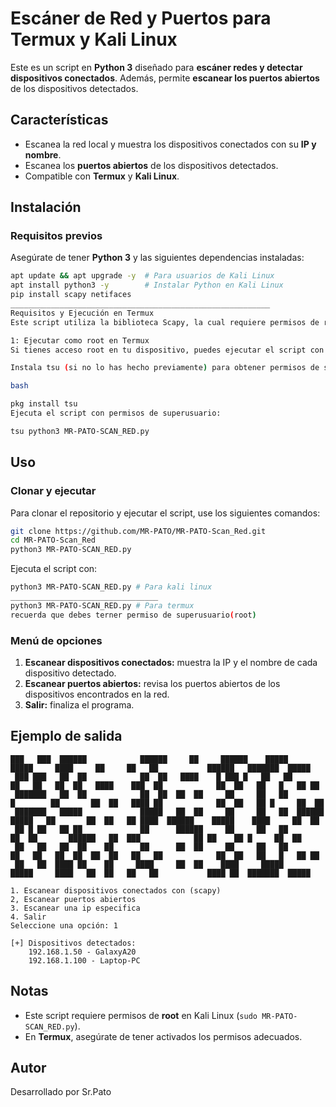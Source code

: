 # Escáner de Red y Puertos para Termux y Kali Linux

Este es un script en **Python 3** diseñado para **escáner redes y detectar dispositivos conectados**. Además, permite **escanear los puertos abiertos** de los dispositivos detectados.

## Características

- Escanea la red local y muestra los dispositivos conectados con su **IP y nombre**.
- Escanea los **puertos abiertos** de los dispositivos detectados.
- Compatible con **Termux** y **Kali Linux**.

## Instalación

### Requisitos previos

Asegúrate de tener **Python 3** y las siguientes dependencias instaladas:

```sh
apt update && apt upgrade -y  # Para usuarios de Kali Linux
apt install python3 -y        # Instalar Python en Kali Linux
pip install scapy netifaces
__________________________________________________________
Requisitos y Ejecución en Termux
Este script utiliza la biblioteca Scapy, la cual requiere permisos de root para funcionar correctamente en Termux debido a la necesidad de acceder a las interfaces de red en modo promiscuo.

1: Ejecutar como root en Termux
Si tienes acceso root en tu dispositivo, puedes ejecutar el script con permisos elevados utilizando el siguiente comando:

Instala tsu (si no lo has hecho previamente) para obtener permisos de superusuario:

bash

pkg install tsu
Ejecuta el script con permisos de superusuario:

tsu python3 MR-PATO-SCAN_RED.py
```

## Uso

### Clonar y ejecutar
Para clonar el repositorio y ejecutar el script, use los siguientes comandos:

```sh
git clone https://github.com/MR-PATO/MR-PATO-Scan_Red.git
cd MR-PATO-Scan_Red
python3 MR-PATO-SCAN_RED.py
```



Ejecuta el script con:

```sh
python3 MR-PATO-SCAN_RED.py # Para kali linux
_________________________________
python3 MR-PATO-SCAN_RED.py # Para termux
recuerda que debes terner permiso de superusuario(root)
```

### Menú de opciones

1. **Escanear dispositivos conectados:** muestra la IP y el nombre de cada dispositivo detectado.
2. **Escanear puertos abiertos:** revisa los puertos abiertos de los dispositivos encontrados en la red.
3. **Salir:** finaliza el programa.

## Ejemplo de salida

```
███   ███  ██████            ██████     ██     ██████    █████             █████     ████     ██     ██   ██           ██████   ███████  █████
 ███ ███   ██  ██            ██  ██   ████    █ ███ █   ██   ██           ██   ██   ██  ██   ████    ███  ██            ██  ██   ██   █   ██ ██
 ███████   ██  ██            ██  ██  ██  ██     ██     ██   ██           █        ██       ██  ██   ████ ██            ██  ██   ██ █     ██  ██
 ███████   █████             █████   ██  ██     ██     ██   ██  ██████    █████   ██       ██  ██   ██ ████  ██████    █████    ████     ██  ██
 ██ █ ██   ██ ██             ██      ██████     ██     ██   ██                ██  ██       ██████   ██  ███            ██ ██    ██ █     ██  ██
 ██   ██   ██  ██    ██      ██      ██  ██     ██     ██   ██           ██   ██   ██  ██  ██  ██   ██   ██            ██  ██   ██   █   ██ ██
 ██   ██  ████ ██    ██     ████     ██  ██    ████     █████             █████     ████   ██  ██   ██   ██           ████ ██  ███████  █████

1. Escanear dispositivos conectados con (scapy)
2, Escanear puertos abiertos
3. Escanear una ip especifica
4. Salir
Seleccione una opción: 1

[+] Dispositivos detectados:
    192.168.1.50 - GalaxyA20
    192.168.1.100 - Laptop-PC
```

## Notas

- Este script requiere permisos de **root** en Kali Linux (`sudo MR-PATO-SCAN_RED.py`).
- En **Termux**, asegúrate de tener activados los permisos adecuados.

## Autor

Desarrollado por Sr.Pato
